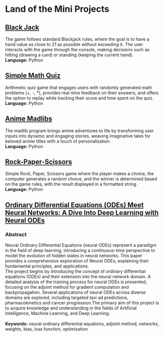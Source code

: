 # Land of the Mini Projects
## [Black Jack](blackjack.py)
The game follows standard Blackjack rules, where the goal is to have a hand value as close to 21 as possible without exceeding it. The user interacts with the game through the console, making decisions such as hitting (drawing a card) or standing (keeping the current hand).
<br>**Language:** Python

## [Simple Math Quiz](math_game.py)
Arithmetic quiz game that engages users with randomly generated math problems (+, -, *), provides real-time feedback on their answers, and offers the option to replay while tracking their score and time spent on the quiz.
<br>**Language:** Python

## [Anime Madlibs](anime_madlibs.py)
The madlib program brings anime adventures to life by transforming user inputs into dynamic and engaging stories, weaving imaginative tales for beloved anime titles with a touch of personalization.
<br>**Language:** Python

## [Rock-Paper-Scissors](rock_paper_scissors.py)
Simple Rock, Paper, Scissors game where the player makes a choice, the computer generates a random choice, and the winner is determined based on the game rules, with the result displayed in a formatted string.
<br>**Language:** Python

## [Ordinary Differential Equations (ODEs) Meet Neural Networks: A Dive Into Deep Learning with Neural ODEs ](DFQ_in_ML_NeuralODEs.pdf)
### Abstract
Neural Ordinary Differential Equations (neural ODEs) represent a paradigm in the field of deep learning, introducing a continuous-time perspective to model the evolution of hidden states in neural networks. This paper provides a comprehensive exploration of Neural ODEs, explaining their fundamental principles, and applications.<br>
The project begins by introducing the concept of ordinary differential equations (ODEs) and their extension into the neural network domain. A detailed analysis of the training process for neural ODEs is presented, focusing on the adjoint method for gradient computation and backpropagation. Several applications of neural ODEs across diverse domains are explored, including targeted taxi ad predictions, pharmacokinetics and cancer progression.The primary aim of this project is to acquire knowledge and understanding in the fields of Artificial Intelligence, Machine Learning, and Deep Learning. <br><br>
**Keywords:** neural ordinary differential equations, adjoint method, networks, weights, bias, loss function, optimization
